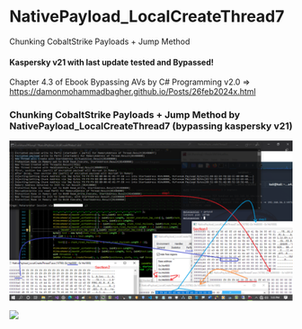 # NativePayload_LocalCreateThread7
 Chunking CobaltStrike Payloads + Jump Method 

 #### Kaspersky v21 with last update tested and Bypassed!


 Chapter 4.3 of Ebook Bypassing AVs by C# Programming v2.0 => https://damonmohammadbagher.github.io/Posts/26feb2024x.html


### Chunking CobaltStrike Payloads + Jump Method by NativePayload_LocalCreateThread7 (bypassing kaspersky v21)
   ![](https://github.com/DamonMohammadbagher/NativePayload_LocalCreateThread7/blob/main/MainJMP7fixed.png)
   

<p><a href="https://hits.seeyoufarm.com"><img src="https://hits.seeyoufarm.com/api/count/incr/badge.svg?url=https://github.com/DamonMohammadbagher/NativePayload_LocalCreateThread7"/></a></p>
